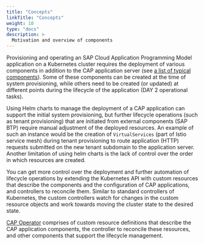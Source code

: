 ```yaml
---
title: "Concepts"
linkTitle: "Concepts"
weight: 10
type: "docs"
description: >
  Motivation and overview of components
---
```


Provisioning and operating an SAP Cloud Application Programming Model application on a Kubernetes cluster requires the deployment of various components in addition to the CAP application server (see [a list of typical components](./cap-application-components.md)). Some of these components can be created at the time of system provisioning, while others need to be created (or updated) at different points during the lifecycle of the application (DAY 2 operational tasks).

Using Helm charts to manage the deployment of a CAP application can support the initial system provisioning, but further lifecycle operations (such as tenant provisioning) that are initiated from external components (SAP BTP) require manual adjustment of the deployed resources. An example of such an instance would be the creation of `VirtualServices` (part of Istio service mesh) during tenant provisioning to route application (HTTP) requests submitted on the new tenant subdomain to the application server. Another limitation of using helm charts is the lack of control over the order in which resources are created.

You can get more control over the deployment and further automation of lifecycle operations by extending the Kubernetes API with custom resources that describe the components and the configuration of CAP applications, and controllers to reconcile them. Similar to standard controllers of Kubernetes, the custom controllers watch for changes in the custom resource objects and work towards moving the cluster state to the desired state.

[CAP Operator](https://github.com/sap/cap-operator) comprises of custom resource definitions that describe the CAP application components, the controller to reconcile these resources, and other components that support the lifecycle management.
